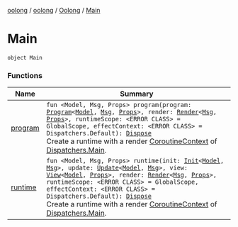 [oolong](../../../index.md) / [oolong](../../index.md) / [Oolong](../index.md) / [Main](./index.md)

# Main

`object Main`

### Functions

| Name | Summary |
|---|---|
| [program](program.md) | `fun <Model, Msg, Props> program(program: `[`Program`](../../-program/index.md)`<`[`Model`](program.md#Model)`, `[`Msg`](program.md#Msg)`, `[`Props`](program.md#Props)`>, render: `[`Render`](../../-render.md)`<`[`Msg`](program.md#Msg)`, `[`Props`](program.md#Props)`>, runtimeScope: <ERROR CLASS> = GlobalScope, effectContext: <ERROR CLASS> = Dispatchers.Default): `[`Dispose`](../../-dispose.md)<br>Create a runtime with a render [CoroutineContext](#) of [Dispatchers.Main](#). |
| [runtime](runtime.md) | `fun <Model, Msg, Props> runtime(init: `[`Init`](../../-init.md)`<`[`Model`](runtime.md#Model)`, `[`Msg`](runtime.md#Msg)`>, update: `[`Update`](../../-update.md)`<`[`Model`](runtime.md#Model)`, `[`Msg`](runtime.md#Msg)`>, view: `[`View`](../../-view.md)`<`[`Model`](runtime.md#Model)`, `[`Props`](runtime.md#Props)`>, render: `[`Render`](../../-render.md)`<`[`Msg`](runtime.md#Msg)`, `[`Props`](runtime.md#Props)`>, runtimeScope: <ERROR CLASS> = GlobalScope, effectContext: <ERROR CLASS> = Dispatchers.Default): `[`Dispose`](../../-dispose.md)<br>Create a runtime with a render [CoroutineContext](#) of [Dispatchers.Main](#). |

